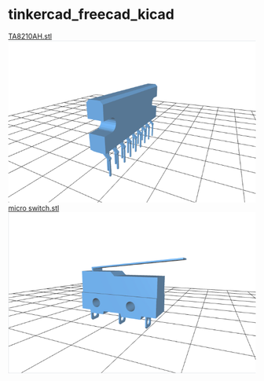 # tinkercad_freecad_kicad  
[TA8210AH.stl](./TA8210AH/TA8210AH.stl)  
![](./TA8210AH/TA8210AH.png)  
[micro switch.stl](./micro%20switch/micro%20switch.stl)  
![](./micro%20switch/micro%20switch.png)  
